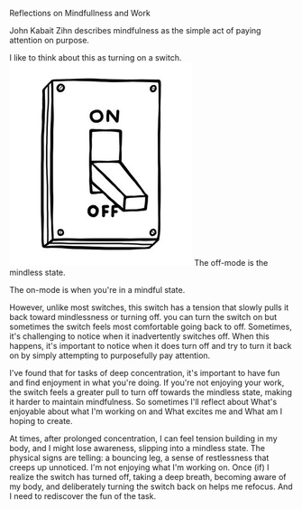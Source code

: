 Reflections on Mindfullness and Work

John Kabait Zihn describes mindfulness as the simple act of paying attention on purpose. 

I like to think about this as turning on a switch. 
![light](media/17149178606296/light.jpeg)
The off-mode is the mindless state. 

The on-mode is when you're in a mindful state. 

However, unlike most switches, this switch has a tension that slowly pulls it back toward mindlessness or turning off. you can turn the switch on but sometimes the switch feels most comfortable going back to off. Sometimes, it's challenging to notice when it inadvertently switches off. When this happens, it's important to notice when it does turn off and try to turn it back on by simply attempting to purposefully pay attention. 

I've found that for tasks of deep concentration, it's important to have fun and find enjoyment in what you're doing. If you're not enjoying your work, the switch feels a greater pull to turn off towards the mindless state, making it harder to maintain mindfulness. So sometimes I'll reflect about What's enjoyable about what I'm working on and What excites me and What am I hoping to create. 

At times, after prolonged concentration, I can feel tension building in my body, and I might lose awareness, slipping into a mindless state. The physical signs are telling: a bouncing leg, a sense of restlessness that creeps up unnoticed. I'm not enjoying what I'm working on. Once (if) I realize the switch has turned off, taking a deep breath, becoming aware of my body, and deliberately turning the switch back on helps me refocus. And I need to rediscover the fun of the task. 